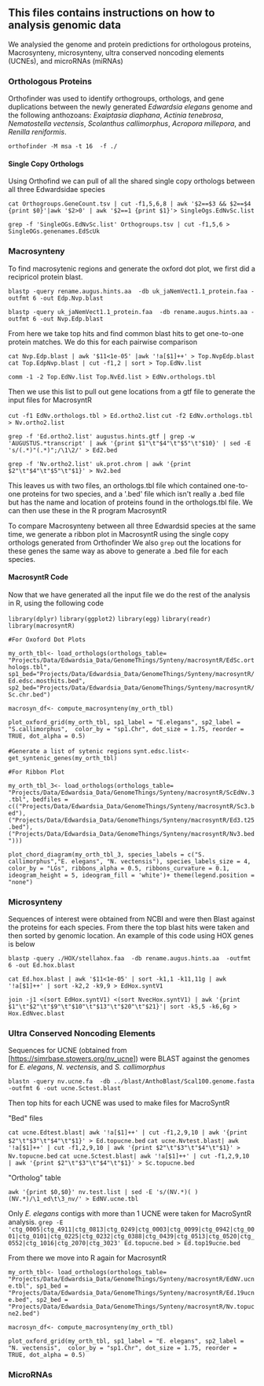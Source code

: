## This files contains instructions on how to analysis genomic data

We analysied the genome and protein predictions for orthologous proteins, Macrosynteny, microsynteny, ultra conserved noncoding elements (UCNEs), and microRNAs (miRNAs)

### Orthologous Proteins
Orthofinder was used to identify orthogroups, orthologs, and gene duplications between the newly generated *Edwardsia elegans* genome and the following anthozoans: *Exaiptasia diaphana*, *Actinia tenebrosa*, *Nematostella vectensis*, *Scolanthus callimorphus*, *Acropora millepora*, and *Renilla reniformis*.

`orthofinder -M msa -t 16  -f ./`

#### Single Copy Orthologs
Using Orthofind we can pull of all the shared single copy orthologs between all three Edwardsidae species

`cat Orthogroups.GeneCount.tsv | cut -f1,5,6,8 | awk '$2==$3 && $2==$4 {print $0}'|awk '$2>0' | awk '$2==1 {print $1}'> SingleOgs.EdNvSc.list`

`grep -f 'SingleOGs.EdNvSc.list' Orthogroups.tsv | cut -f1,5,6 > SingleOGs.genenames.EdScUk`

### Macrosynteny
To find macrosytenic regions and generate the oxford dot plot, we first did a recipricol protein blast.

`blastp -query rename.augus.hints.aa  -db uk_jaNemVect1.1_protein.faa -outfmt 6 -out Edp.Nvp.blast`

`blastp -query uk_jaNemVect1.1_protein.faa  -db rename.augus.hints.aa -outfmt 6 -out Nvp.Edp.blast`

From here we take top hits and find common blast hits to get one-to-one protein matches. We do this for each pairwise comparison

`cat Nvp.Edp.blast | awk '$11<1e-05' |awk '!a[$1]++' > Top.NvpEdp.blast`
`cat Top.EdpNvp.blast | cut -f1,2 | sort > Top.EdNv.list`

`comm -1 -2 Top.EdNv.list Top.NvEd.list > EdNv.orthologs.tbl`

Then we use this list to pull out gene locations from a gtf file to generate the input files for MacrosyntR

`cut -f1 EdNv.orthologs.tbl > Ed.ortho2.list`
`cut -f2 EdNv.orthologs.tbl > Nv.ortho2.list`

`grep -f 'Ed.ortho2.list' augustus.hints.gtf | grep -w 'AUGUSTUS.*transcript' | awk '{print $1"\t"$4"\t"$5"\t"$10}' | sed -E 's/(.*)"(.*)";/\1\2/' > Ed2.bed`

`grep -f 'Nv.ortho2.list' uk.prot.chrom | awk '{print $2"\t"$4"\t"$5"\t"$1}' > Nv2.bed`

This leaves us with two files, an orthologs.tbl file which contained one-to-one proteins for two species, and a '.bed' file which isn't really a .bed file but has the name and location of proteins found in the orthologs.tbl file.
We can then use these in the R program MacrosyntR

To compare Macrosynteny between all three Edwardsid species at the same time, we generate a ribbon plot in MacrosyntR using the single copy orthologs generated from Orthofinder
We also `grep` out the locations for these genes the same way as above to generate a .bed file for each species. 

#### MacrosyntR Code
Now that we have generated all the input file we do the rest of the analysis in R, using the following code

`library(dplyr)`
`library(ggplot2)`
`library(egg)`
`library(readr)`
`library(macrosyntR)`

`#For Oxoford Dot Plots`

`my_orth_tbl<- load_orthologs(orthologs_table= "Projects/Data/Edwardsia_Data/GenomeThings/Synteny/macrosyntR/EdSc.orthologs.tbl",
                             sp1_bed="Projects/Data/Edwardsia_Data/GenomeThings/Synteny/macrosyntR/Ed.edsc.mosthits.bed",
                             sp2_bed="Projects/Data/Edwardsia_Data/GenomeThings/Synteny/macrosyntR/Sc.chr.bed")`
                             
`macrosyn_df<- compute_macrosynteny(my_orth_tbl)`

`plot_oxford_grid(my_orth_tbl, sp1_label = "E.elegans", sp2_label = "S.callimorphus", 
                 color_by = "sp1.Chr", dot_size = 1.75, reorder = TRUE, dot_alpha = 0.5)`

`#Generate a list of sytenic regions`
`synt.edsc.list<-get_syntenic_genes(my_orth_tbl)`

`#For Ribbon Plot`

`my_orth_tbl_3<- load_orthologs(orthologs_table= "Projects/Data/Edwardsia_Data/GenomeThings/Synteny/macrosyntR/ScEdNv.3.tbl",
                                bedfiles = c(("Projects/Data/Edwardsia_Data/GenomeThings/Synteny/macrosyntR/Sc3.bed"),
                                              ("Projects/Data/Edwardsia_Data/GenomeThings/Synteny/macrosyntR/Ed3.t25.bed"),
                               ("Projects/Data/Edwardsia_Data/GenomeThings/Synteny/macrosyntR/Nv3.bed")))`

`plot_chord_diagram(my_orth_tbl_3,
                   species_labels = c("S. callimorphus","E. elegans", "N. vectensis"),
                   species_labels_size = 4,
                   color_by = "LGs",
                   ribbons_alpha = 0.5,
                   ribbons_curvature = 0.1,
                   ideogram_height = 5,
                   ideogram_fill = 'white')+
                  theme(legend.position = "none")`

                    
### Microsynteny
Sequences of interest were obtained from NCBI and were then Blast against the proteins for each species.
From there the top blast hits were taken and then sorted by genomic location. 
An example of this code using HOX genes is below

`blastp -query ./HOX/stellahox.faa  -db rename.augus.hints.aa  -outfmt 6 -out Ed.hox.blast`

`cat Ed.hox.blast | awk '$11<1e-05' | sort -k1,1 -k11,11g | awk '!a[$1]++' | sort -k2,2 -k9,9 > EdHox.syntV1`

`join -j1 <(sort EdHox.syntV1) <(sort NvecHox.syntV1) | awk '{print $1"\t"$2"\t"$9"\t"$10"\t"$13"\t"$20"\t"$21}'| sort -k5,5 -k6,6g > Hox.EdNvec.blast`

### Ultra Conserved Noncoding Elements
Sequences for UCNE (obtained from [https://simrbase.stowers.org/nv_ucne]) were BLAST against the genomes for *E. elegans*, *N. vectensis*, and *S. callimorphus*

`blastn -query nv.ucne.fa  -db ../blast/AnthoBlast/Scal100.genome.fasta  -outfmt 6 -out ucne.Sctest.blast`

Then top hits for each UCNE was used to make files for MacroSyntR

"Bed" files

`cat ucne.Edtest.blast| awk '!a[$1]++' | cut -f1,2,9,10 | awk '{print $2"\t"$3"\t"$4"\t"$1}' > Ed.topucne.bed`
`cat ucne.Nvtest.blast| awk '!a[$1]++' | cut -f1,2,9,10 | awk '{print $2"\t"$3"\t"$4"\t"$1}' > Nv.topucne.bed`
`cat ucne.Sctest.blast| awk '!a[$1]++' | cut -f1,2,9,10 | awk '{print $2"\t"$3"\t"$4"\t"$1}' > Sc.topucne.bed`

"Ortholog" table

`awk '{print $0,$0}' nv.test.list | sed -E 's/(NV.*)( )(NV.*)/\1_ed\t\3_nv/' > EdNV.ucne.tbl`


Only *E. elegans* contigs with more than 1 UCNE were taken for MacroSyntR analysis.
`grep -E 'ctg_0005|ctg_4911|ctg_0813|ctg_0249|ctg_0003|ctg_0099|ctg_0942|ctg_0001|ctg_0101|ctg_0225|ctg_0232|ctg_0388|ctg_0439|ctg_0513|ctg_0520|ctg_0552|ctg_1016|ctg_2070|ctg_3023' Ed.topucne.bed > Ed.top19ucne.bed`

From there we move into R again for MacrosyntR

`my_orth_tbl<- load_orthologs(orthologs_table= "Projects/Data/Edwardsia_Data/GenomeThings/Synteny/macrosyntR/EdNV.ucne.tbl",
                             sp1_bed = "Projects/Data/Edwardsia_Data/GenomeThings/Synteny/macrosyntR/Ed.19ucne.bed",
                             sp2_bed = "Projects/Data/Edwardsia_Data/GenomeThings/Synteny/macrosyntR/Nv.topucne2.bed")`

`macrosyn_df<- compute_macrosynteny(my_orth_tbl)`

`plot_oxford_grid(my_orth_tbl, sp1_label = "E. elegans", sp2_label = "N. vectensis", 
                 color_by = "sp1.Chr", dot_size = 1.75, reorder = TRUE, dot_alpha = 0.5)`


### MicroRNAs
